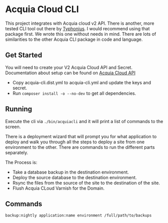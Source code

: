 # Acquia Cloud CLI
This project integrates with Acquia cloud v2 API. There is another, more tested CLI tool out there 
by [Typhonius](https://github.com/typhonius/acquia_cli). I would recommend using that package first.
We wrote this one without needs in mind. There are lots of similarities to the other Acquia CLI package 
in code and language.

## Get Started
You will need to create your V2 Acquia Cloud API and Secret. Documentation about setup can be found on [Acquia Cloud API](https://docs.acquia.com/acquia-cloud/develop/api/auth/)

* Copy acquia-cli.dist.yml to acquia-cli.yml and update the keys and secret.
* Run `composer install -o --no-dev` to get all dependencies.
## Running
Execute the cli via `./bin/acquiacli` and it will print a list of commands to the screen.

There is a deployment wizard that will prompt you for what application to deploy and walk you through all the steps to 
deploy a site from one environment to the other. There are commands to run the different parts separately.

The Process is:
* Take a database backup in the destination environment.
* Deploy the source database to the destination environment.
* Rsync the files from the source of the site to the destination of the site.
* Flush Acquia CLoud Varnish for the Domain.

## Commands

`backup:nightly application:name environment /full/path/to/backups`
